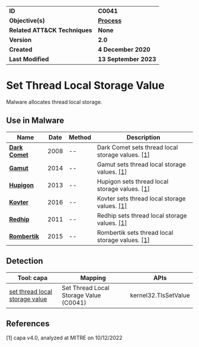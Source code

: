 <table>
<tr>
<td><b>ID</b></td>
<td><b>C0041</b></td>
</tr>
<tr>
<td><b>Objective(s)</b></td>
<td><b><a href="../process">Process</a></b></td>
</tr>
<tr>
<td><b>Related ATT&CK Techniques</b></td>
<td><b>None</b></td>
</tr>
<tr>
<td><b>Version</b></td>
<td><b>2.0</b></td>
</tr>
<tr>
<td><b>Created</b></td>
<td><b>4 December 2020</b></td>
</tr>
<tr>
<td><b>Last Modified</b></td>
<td><b>13 September 2023</b></td>
</tr>
</table>


# Set Thread Local Storage Value

Malware allocates thread local storage. 

## Use in Malware

|Name|Date|Method|Description|
|---|---|---|---|
|[**Dark Comet**](../xample-malware/dark-comet.md)|2008|--|Dark Comet sets thread local storage values. [[1]](#1)|
|[**Gamut**](../xample-malware/gamut.md)|2014|--|Gamut sets thread local storage values. [[1]](#1)|
|[**Hupigon**](../xample-malware/hupigon.md)|2013|--|Hupigon sets thread local storage values. [[1]](#1)|
|[**Kovter**](../xample-malware/kovter.md)|2016|--|Kovter sets thread local storage values. [[1]](#1)|
|[**Redhip**](../xample-malware/rebhip.md)|2011|--|Redhip sets thread local storage values. [[1]](#1)|
|[**Rombertik**](../xample-malware/rombertik.md)|2015|--|Rombertik sets thread local storage values. [[1]](#1)|

## Detection

|Tool: capa|Mapping|APIs|
|---|---|---|
|[set thread local storage value](https://github.com/mandiant/capa-rules/blob/master/host-interaction/process/set-thread-local-storage-value.yml)|Set Thread Local Storage Value (C0041)|kernel32.TlsSetValue|

## References

<a name="1">[1]</a> capa v4.0, analyzed at MITRE on 10/12/2022

